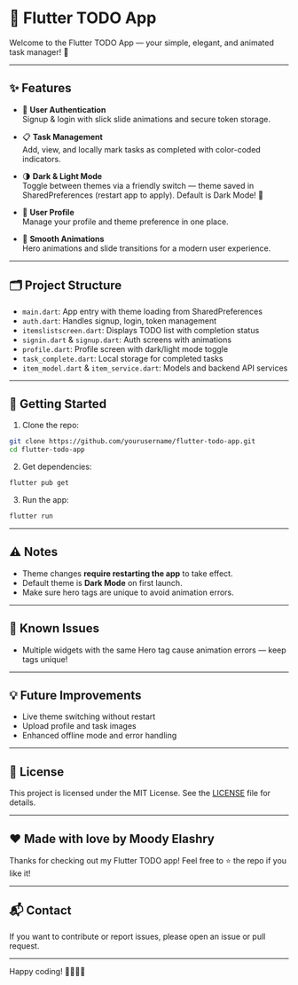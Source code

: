 # 📝 Flutter TODO App

Welcome to the Flutter TODO App — your simple, elegant, and animated task manager! 🚀

---

## ✨ Features

- 🔐 **User Authentication**  
  Signup & login with slick slide animations and secure token storage.

- 📋 **Task Management**  
  Add, view, and locally mark tasks as completed with color-coded indicators.

- 🌗 **Dark & Light Mode**  
  Toggle between themes via a friendly switch — theme saved in SharedPreferences (restart app to apply). Default is Dark Mode! 🌙

- 👤 **User Profile**  
  Manage your profile and theme preference in one place.

- 🎨 **Smooth Animations**  
  Hero animations and slide transitions for a modern user experience.

---

## 🗂 Project Structure

- `main.dart`: App entry with theme loading from SharedPreferences  
- `auth.dart`: Handles signup, login, token management  
- `itemslistscreen.dart`: Displays TODO list with completion status  
- `signin.dart` & `signup.dart`: Auth screens with animations  
- `profile.dart`: Profile screen with dark/light mode toggle  
- `task_complete.dart`: Local storage for completed tasks  
- `item_model.dart` & `item_service.dart`: Models and backend API services  

---

## 🚀 Getting Started

1. Clone the repo:

```bash
git clone https://github.com/yourusername/flutter-todo-app.git
cd flutter-todo-app
```

2. Get dependencies:

```bash
flutter pub get
```

3. Run the app:

```bash
flutter run
```

---

## ⚠️ Notes

- Theme changes **require restarting the app** to take effect.  
- Default theme is **Dark Mode** on first launch.  
- Make sure hero tags are unique to avoid animation errors.

---

## 🐞 Known Issues

- Multiple widgets with the same Hero tag cause animation errors — keep tags unique!

---

## 💡 Future Improvements

- Live theme switching without restart  
- Upload profile and task images  
- Enhanced offline mode and error handling

---

## 📄 License

This project is licensed under the MIT License. See the [LICENSE](LICENSE) file for details.

---

## ❤️ Made with love by Moody Elashry

Thanks for checking out my Flutter TODO app! Feel free to ⭐ the repo if you like it!

---

## 📬 Contact

If you want to contribute or report issues, please open an issue or pull request.

---

Happy coding! 👩‍💻👨‍💻
